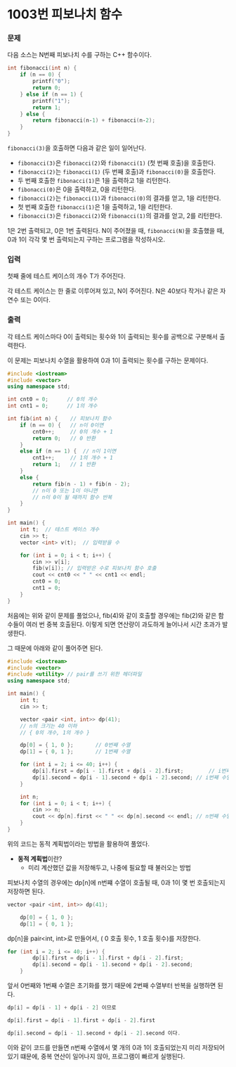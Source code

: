 # 1003번 피보나치 함수

<aside>

### 문제

다음 소스는 N번째 피보나치 수를 구하는 C++ 함수이다.

```cpp
int fibonacci(int n) {
    if (n == 0) {
        printf("0");
        return 0;
    } else if (n == 1) {
        printf("1");
        return 1;
    } else {
        return fibonacci(n‐1) + fibonacci(n‐2);
    }
}

```

`fibonacci(3)`을 호출하면 다음과 같은 일이 일어난다.

- `fibonacci(3)`은 `fibonacci(2)`와 `fibonacci(1)` (첫 번째 호출)을 호출한다.
- `fibonacci(2)`는 `fibonacci(1)` (두 번째 호출)과 `fibonacci(0)`을 호출한다.
- 두 번째 호출한 `fibonacci(1)`은 1을 출력하고 1을 리턴한다.
- `fibonacci(0)`은 0을 출력하고, 0을 리턴한다.
- `fibonacci(2)`는 `fibonacci(1)`과 `fibonacci(0)`의 결과를 얻고, 1을 리턴한다.
- 첫 번째 호출한 `fibonacci(1)`은 1을 출력하고, 1을 리턴한다.
- `fibonacci(3)`은 `fibonacci(2)`와 `fibonacci(1)`의 결과를 얻고, 2를 리턴한다.

1은 2번 출력되고, 0은 1번 출력된다. N이 주어졌을 때, `fibonacci(N)`을 호출했을 때, 0과 1이 각각 몇 번 출력되는지 구하는 프로그램을 작성하시오.

</aside>

<aside>

### 입력

첫째 줄에 테스트 케이스의 개수 T가 주어진다.

각 테스트 케이스는 한 줄로 이루어져 있고, N이 주어진다. N은 40보다 작거나 같은 자연수 또는 0이다.

</aside>

<aside>

### 출력

각 테스트 케이스마다 0이 출력되는 횟수와 1이 출력되는 횟수를 공백으로 구분해서 출력한다.

</aside>

이 문제는 피보나치 수열을 활용하여 0과 1이 출력되는 횟수를 구하는 문제이다.

```cpp
#include <iostream>
#include <vector>
using namespace std;

int cnt0 = 0;      // 0의 개수
int cnt1 = 0;      // 1의 개수

int fib(int n) {    // 피보나치 함수
    if (n == 0) {   // n이 0이면
        cnt0++;     // 0의 개수 + 1
        return 0;   // 0 반환
    }
    else if (n == 1) {  // n이 1이면
        cnt1++;     // 1의 개수 + 1
        return 1;   // 1 반환
    }
    else {
        return fib(n - 1) + fib(n - 2);
        // n이 0 또는 1이 아니면
        // n이 0이 될 때까지 함수 반복
    }
}

int main() {
	int t;  // 테스트 케이스 개수
	cin >> t;
    vector <int> v(t);  // 입력받을 수

	for (int i = 0; i < t; i++) {
        cin >> v[i];
        fib(v[i]); // 입력받은 수로 피보나치 함수 호출
        cout << cnt0 << " " << cnt1 << endl;
        cnt0 = 0;
        cnt1 = 0;
	}
}
```

처음에는 위와 같이 문제를 풀었으나, fib(4)와 같이 호출할 경우에는 fib(2)와 같은 함수들이 여러 번 중복 호출된다. 이렇게 되면 연산량이 과도하게 늘어나서 시간 초과가 발생한다.

그 때문에 아래와 같이 풀어주면 된다.

```cpp
#include <iostream>
#include <vector>
#include <utility> // pair를 쓰기 위한 헤더파일
using namespace std;

int main() {
	int t;
	cin >> t;

	vector <pair <int, int>> dp(41);
	// n의 크기는 40 이하
	// { 0의 개수, 1의 개수 }

	dp[0] = { 1, 0 };		// 0번째 수열
	dp[1] = { 0, 1 };		// 1번째 수열

	for (int i = 2; i <= 40; i++) {
		dp[i].first = dp[i - 1].first + dp[i - 2].first;		// i번째 수열에서 0의 개수
		dp[i].second = dp[i - 1].second + dp[i - 2].second;	// i번째 수열에서 1의 개수
	}

	int n;
	for (int i = 0; i < t; i++) {
		cin >> n;
		cout << dp[n].first << " " << dp[n].second << endl;	// n번째 수열의 0의 개수와 1의 개수 출력
	}
}
```

위의 코드는 동적 계획법이라는 방법을 활용하여 풀었다.

<aside>

- **동적 계획법**이란?
    - 미리 계산했던 값을 저장해두고, 나중에 필요할 때 불러오는 방법
</aside>

피보나치 수열의 경우에는 dp[n]에 n번쨰 수열이 호출될 때, 0과 1이 몇 번 호출되는지 저장하면 된다.

```cpp
vector <pair <int, int>> dp(41);

	dp[0] = { 1, 0 };
	dp[1] = { 0, 1 };
```

dp[n]을 pair<int, int>로 만들어서, ( 0 호출 횟수, 1 호출 횟수)를 저장한다.

```cpp
for (int i = 2; i <= 40; i++) {
		dp[i].first = dp[i - 1].first + dp[i - 2].first;
		dp[i].second = dp[i - 1].second + dp[i - 2].second;
	}
```

앞서 0번째와 1번째 수열은 초기화를 했기 때문에 2번째 수열부터 반복을 실행하면 된다.

```cpp
dp[i] = dp[i - 1] + dp[i - 2] 이므로
```

```cpp
dp[i].first = dp[i - 1].first + dp[i - 2].first
```

```cpp
dp[i].second = dp[i - 1].second + dp[i - 2].second 이다.
```

이와 같이 코드를 만들면 n번째 수열에서 몇 개의 0과 1이 호출되었는지 미리 저장되어있기 떄문에, 중복 연산이 일어나지 않아, 프로그램이 빠르게 실행된다.
